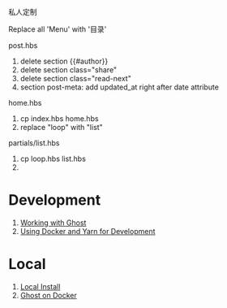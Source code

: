
私人定制

Replace all 'Menu' with '目录'

post.hbs
1. delete section {{#author}}
2. delete section class="share"
3. delete section class="read-next"
4. section post-meta: add updated_at right after date attribute

home.hbs
1. cp index.hbs home.hbs
2. replace "loop" with "list"

partials/list.hbs
1. cp loop.hbs list.hbs
2.

# Development
1. [Working with Ghost](https://docs.ghost.org/v1.0.0/docs/working-with-ghost)
2. [Using Docker and Yarn for Development](https://medium.com/@shemleong/using-docker-and-yarn-for-development-2546e567ad2)

# Local
1. [Local Install](https://docs.ghost.org/v1.0.0/docs/install-local)
2. [Ghost on Docker](https://hub.docker.com/_/ghost/)

